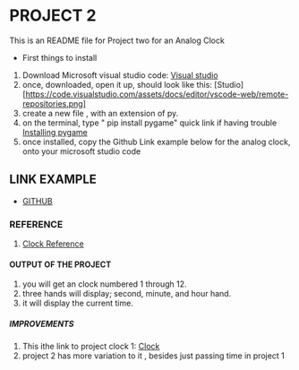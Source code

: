#  PROJECT 2

This is an README file for Project two for an Analog Clock

*  First things to install
1. Download Microsoft visual studio code: [Visual studio](https://code.visualstudio.com)
2. once, downloaded, open it up, should look like this: [Studio][https://code.visualstudio.com/assets/docs/editor/vscode-web/remote-repositories.png]
3. create a new  file , with an extension of py.
4. on the terminal, type " pip install pygame" quick link if having trouble [Installing pygame](https://stackoverflow.com/questions/69459094/cant-import-pygame-to-vscode-despite-having-it-installed)
5. once installed, copy the Github Link example below for the analog clock, onto your microsoft studio code
## LINK EXAMPLE
* [GITHUB](https://github.com/khongjason/it3038c-scripts/blob/main/Project%20two/project%202%20clock.py)

### REFERENCE
1. [Clock Reference](https://www.youtube.com/watch?v=bGWxmZghxHI)

#### OUTPUT OF THE PROJECT
1. you will get an clock numbered 1 through 12.
2. three hands will display; second, minute, and hour hand.
3. it will display the current time.
##### IMPROVEMENTS
1. This ithe link to project clock 1: [Clock](https://github.com/khongjason/it3038c-scripts/blob/main/project1/clock.py)
2. project 2 has more variation to it , besides just passing time in project 1
